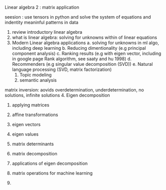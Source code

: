 Linear algebra 2 : matrix application

seesion : use tensors  in python and solve the system of equations and indentity meaninful patterns in data 

1. review introductory linear algebra
  1. what is linear algebra: solving for unknowns within of linear equations
  2. Modern Linear algebra applications
    a. solving for unknowns in ml algo, including deep learning
    b. Reducing dimentionality (e.g principal component analysis)
    c. Ranking results (e.g with eigen vector, including in google page Rank algorithm, see saaty and hu 1998)
    d. Recommenders (e.g singular value decomposition (SVD))
    e. Natural language processing (SVD, matrix factorization)
      1. Topic modeling
      2. semantic analysis

  matrix inversion: aovids overdetermination, underdetermination, no solutions, infinite solutions
4. Eigen decomposition
  1. applying matrices
    
  2. affine transformations
  3. eigen vectors
  4. eigen values
  5. matrix determinants
  6. matrix decomposition
  7. applications of eigen decomposition
8. matrix operations for machine learning
9. 


